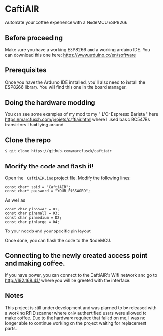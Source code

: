 # CaftiAIR
Automate your coffee experience with a NodeMCU ESP8266

## Before proceeding
Make sure you have a working ESP8266 and a working arduino IDE. You can download this one here:
https://www.arduino.cc/en/software

## Prerequisites
Once you have the Arduino IDE installed, you'll also need to install the ESP8266 library. You will find this one in the board manager.

## Doing the hardware modding
You can see some examples of my mod to my " L'Or Espresso Barista " here https://marcfusch.com/projets/caftiair.html where I used basic BC547Bs transistors I had lying around.

## Clone the repo
```
$ git clone https://github.com/marcfusch/caftiair
```

## Modify the code and flash it!
Open the ```  CaftiAIR.ino ``` project file. Modify the following lines:
```
const char* ssid = "CaftiAIR";       
const char* password = "YOUR_PASSWORD"; 
```
As well as 
```
const char pinpower = D1;
const char pinsmall = D3;
const char pinmedium = D2;
const char pinlarge = D4;
```
To your needs and your specific pin layout.

Once done, you can flash the code to the NodeMCU. 

## Connecting to the newly created access point and making coffee.
If you have power, you can connect to the CaftiAIR's Wifi network and go to http://192.168.4.1/ where you will be greeted with the interface.

## Notes
This project is still under development and was planned to be released with a working RFID scanner where only authentified users were allowed to make coffee. Due to the hardware required that failed on me, I was no longer able to continue working on the project waiting for replacement parts.
